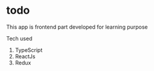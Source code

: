 # todo
This app is frontend part developed for learning purpose

Tech used
1. TypeScript
2. ReactJs
3. Redux
